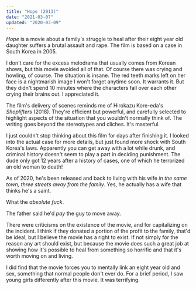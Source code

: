 ```yaml
---
title: "Hope (2013)"
date: "2021-03-07"
updated: "2020-03-09"
---
```


_Hope_ is a movie about a family's struggle to heal after their eight year old daughter suffers a brutal assault and rape. The film is based on a case in South Korea in 2005.

I don't care for the excess melodrama that usually comes from Korean shows, but this movie avoided all of that. Of course there was crying and howling, of course. The situation is insane. The red teeth marks left on her face is a nightmarish image I won't forget anytime soon. It warrants it. But they didn't spend 10 minutes where the characters fall over each other crying their brains out. I appreciated it.

The film's delivery of scenes reminds me of Hirokazu Kore-eda's _Shoplifters_ (2018). They're efficient but powerful, and carefully selected to highlight aspects of the situation that you wouldn't normally think of. The writing goes beyond the stereotypes and cliches. It's masterful.

I just couldn't stop thinking about this film for days after finishing it. I looked into the actual case for more details, but just found more shock with South Korea's laws. Apparently you can get away with a lot while drunk, and criminal history doesn't seem to play a part in deciding punishment. The dude only got 12 years after a history of cases, one of which he terrorized an old woman to death!

As of 2020, he's been released and back to living with his wife _in the same town, three streets away from the family_. Yes, he actually has a wife that thinks he's a saint.

What the _absolute fuck_.

The father said he'd _pay_ the guy to move away.

There were criticisms on the existence of the movie, and for capitalizing on
the incident. I think if they donated a portion of the profit to the family, that'd be ideal, but I believe the movie has a right to exist. If not simply for the reason any art should exist, but because the movie does such a great job at showing how it's possible to heal from something so horrific and that it's worth moving on and living.

I did find that the movie forces you to mentally link an eight year old and sex, something that normal people don't ever do. For a brief period, I saw young girls differently after this movie. It was terrifying.
